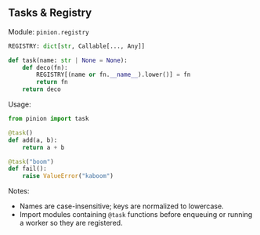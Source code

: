 ## Tasks & Registry

Module: `pinion.registry`

```python
REGISTRY: dict[str, Callable[..., Any]]

def task(name: str | None = None):
    def deco(fn):
        REGISTRY[(name or fn.__name__).lower()] = fn
        return fn
    return deco
```

Usage:

```python
from pinion import task

@task()
def add(a, b):
    return a + b

@task("boom")
def fail():
    raise ValueError("kaboom")
```

Notes:

- Names are case-insensitive; keys are normalized to lowercase.
- Import modules containing `@task` functions before enqueuing or running a worker so they are registered.

